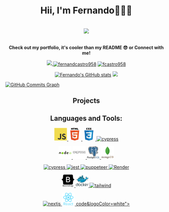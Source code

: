 <h1 align='center' paddingBottom='10px'>
  Hii, I'm Fernando👨🏽‍💻 
  <p align="center">
       <img src="https://readme-typing-svg.demolab.com/?lines=Full-stack+web+and+app+developer;Always+learning+new+things" />
   </p>
</h1>

<p align='center'><b>Check out my portfolio, it's cooler than my README 😎 or Connect with me!</b></p>

<p align='center'  paddingTop='100px'>
  <a href="" align='center' target="_blank"  rel="noreferrer noopener" >
    <img src="https://img.shields.io/badge/Portfolio-%23000000.svg?style=for-the-badge&logo=firefox&logoColor=#FF7139" />
  </a>
  <a href="https://linkedin.com/in/fernandcastro958" target="blank"><img align="center" src="https://raw.githubusercontent.com/rahuldkjain/github-profile-readme-generator/master/src/images/icons/Social/linked-in-alt.svg" alt="fernandcastro958" height="40" width="40" padd /></a>
<a href="https://www.leetcode.com/fcastro958" target="blank"><img align="center" src="https://raw.githubusercontent.com/rahuldkjain/github-profile-readme-generator/master/src/images/icons/Social/leet-code.svg" alt="fcastro958" height="40" width="40" /></a>
</p> 


<p align=center>
<a href="http://www.github.com/fcastro958"><img src="https://github-readme-stats.vercel.app/api?username=Fcastro958&show_icons=true&hide=&count_private=true&title_color=ffffff&text_color=14b8a6&icon_color=ffffff&bg_color=00000000&hide_border=true&show_icons=true" alt="Fernando's GitHub stats" /></a>
<a href="http://www.github.com/Fcastro958"><img src="https://github-readme-streak-stats.herokuapp.com/?user=Fcastro958&stroke=14b8a6&background=00000000&ring=ffffff&fire=ffffff&currStreakNum=14b8a6&currStreakLabel=ffffff&sideNums=14b8a6&sideLabels=14b8a6&dates=14b8a6&hide_border=true" /></a>
</p>
<a href="http://www.github.com/Fcastro958"><img src="https://activity-graph.herokuapp.com/graph?username=Fcastro958&bg_color=00181824&color=14b8a6&line=ffffff&point=14b8a6&area_color=181824&area=true&hide_border=true&custom_title=GitHub%20Commits%20Graph" alt="GitHub Commits Graph" /></a>


<h2 align='center' paddingBottom='10px'> Projects </h2>
  <h2 align='center' paddingBottom='10px'>Languages and Tools:</h2>

<p align='center'>
      <a href="https://developer.mozilla.org/en-US/docs/Web/JavaScript" target="_blank" rel="noreferrer"> 
        <img src="https://raw.githubusercontent.com/devicons/devicon/master/icons/javascript/javascript-original.svg" alt="javascript" width="40" height="40"/>
     </a> 
     <a href="https://www.w3.org/html/" target="_blank" rel="noreferrer">
             <img src="https://raw.githubusercontent.com/devicons/devicon/master/icons/html5/html5-original-wordmark.svg" alt="html5" width="40" height="40"/>
     </a>  
     <a href="https://www.w3schools.com/css/" target="_blank" rel="noreferrer">
         <img src="https://raw.githubusercontent.com/devicons/devicon/master/icons/css3/css3-original-wordmark.svg" alt="css3" width="40" height="40"/>
     </a> 
     <a href="https://www.cypress.io" target="_blank" rel="noreferrer">
         <img src="https://raw.githubusercontent.com/simple-icons/simple-icons/6e46ec1fc23b60c8fd0d2f2ff46db82e16dbd75f/icons/cypress.svg" alt="cypress" width="40" height="40"/>
     </a> 
    
</p>


<p align='center'>
   <a href="https://nodejs.org" target="_blank" rel="noreferrer">
         <img src="https://raw.githubusercontent.com/devicons/devicon/master/icons/nodejs/nodejs-original-wordmark.svg" alt="nodejs" width="40" height="40"/>
   </a>
   <a href="https://expressjs.com" target="_blank" rel="noreferrer"> 
        <img src="https://raw.githubusercontent.com/devicons/devicon/master/icons/express/express-original-wordmark.svg" alt="express" width="40" height="40"/> 
   </a> 
  <a href="https://www.postgresql.org" target="_blank" rel="noreferrer"> 
         <img src="https://raw.githubusercontent.com/devicons/devicon/master/icons/postgresql/postgresql-original-wordmark.svg" alt="postgresql" width="40" height="40"/> 
     </a> 
  <a href="https://www.mongodb.com/" target="_blank" rel="noreferrer">
         <img src="https://raw.githubusercontent.com/devicons/devicon/master/icons/mongodb/mongodb-original-wordmark.svg" alt="mongodb" width="40" height="40"/>
  </a>

</p>


<p align='center'>
   <a href="https://www.cypress.io" target="_blank" rel="noreferrer">
         <img src="https://raw.githubusercontent.com/simple-icons/simple-icons/6e46ec1fc23b60c8fd0d2f2ff46db82e16dbd75f/icons/cypress.svg" alt="cypress" width="40" height="40"/>
   </a>
  
  <a href="https://jestjs.io" target="_blank" rel="noreferrer">
         <img src="https://www.vectorlogo.zone/logos/jestjsio/jestjsio-icon.svg" alt="jest" width="40" height="40"/>
   </a>
   <a href="https://github.com/puppeteer/puppeteer" target="_blank" rel="noreferrer">
         <img src="https://www.vectorlogo.zone/logos/pptrdev/pptrdev-official.svg" alt="puppeteer" width="40" height="40"/>
   </a> 
  <a href="#"><img alt="Render" src="https://img.shields.io/badge/Render-00979D.svg?logo=render&logoColor=white"></a>
</p>

<p align='center'>
    <a href="https://getbootstrap.com" target="_blank" rel="noreferrer"> 
        <img src="https://raw.githubusercontent.com/devicons/devicon/master/icons/bootstrap/bootstrap-plain-wordmark.svg" alt="bootstrap" width="40" height="40"/>
    </a> 
      <a href="https://www.docker.com/" target="_blank" rel="noreferrer"> 
        <img src="https://raw.githubusercontent.com/devicons/devicon/master/icons/docker/docker-original-wordmark.svg" alt="docker" width="40" height="40"/>
     </a>
   <a href="https://tailwindcss.com/" target="_blank" rel="noreferrer"> 
          <img src="https://www.vectorlogo.zone/logos/tailwindcss/tailwindcss-icon.svg" alt="tailwind" width="40" height="40"/>
      </a>
</p>
  
<p align='center'>
      <a href="https://nextjs.org/" target="_blank" rel="noreferrer"> 
        <img src="https://cdn.worldvectorlogo.com/logos/nextjs-2.svg" alt="nextjs" width="40" height="40"/> 
     </a>
     <a href="https://reactjs.org/" target="_blank" rel="noreferrer">
          <img src="https://raw.githubusercontent.com/devicons/devicon/master/icons/react/react-original-wordmark.svg" alt="react" width="40" height="40"/>
     </a>
     <a href="https://reactnative.dev/" target="_blank" rel="noreferrer">
         code&logoColor=white"></a>
  </p>
  
  




<!--
**Fcastro958/Fcastro958** is a ✨ _special_ ✨ repository because its `README.md` (this file) appears on your GitHub profile.

Here are some ideas to get you started:

- 🔭 I’m currently working on ...
- 🌱 I’m currently learning ...
- 👯 I’m looking to collaborate on ...
- 🤔 I’m looking for help with ...
- 💬 Ask me about ...
- 📫 How to reach me: ...
- 😄 Pronouns: ...
- ⚡ Fun fact: ...
-->
